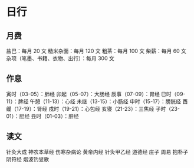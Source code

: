 # 日行

## 月费
盐巴：每月 20 文
糙米杂面：每月 120 文
粗茶：每月 100 文
柴薪：每月 60 文
杂项（笔墨、书籍、衣物、出行）：每月 300 文

## 作息

寅时（03-05）：肺经
卯起（05-07）：大肠经
辰事（07-09）：胃经
巳时（09-11）：脾经
午憩（11-13）：心经
未继（13-15）：小肠经
申时（15-17）：膀胱经
酉缓（17-19）：肾经
戌时（19-21）：心包经
亥寝（21-23）：三焦经
子时（23-01）：胆经
丑时（01-03）：肝经

## 读文

针灸大成 
神农本草经 
伤寒杂病论
黄帝内经 
针灸甲乙经 
道德经 庄子 周易 
抱朴子 阴符经 烟波钓叟歌

